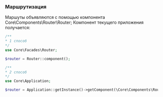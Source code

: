 ### Маршрутизация

Маршуты объявляются с помощью компонента Core\Components\Router\Router;
Компонент текущего приложения получается:
```php
/**
* 1 способ
*/
use Core\Facades\Router;

$router = Router::component();

/**
* 2 способ
*/
use Core\Application;

$router = Application::getInstance()->getComponent(\Core\Components\Router\Router::class);
```
